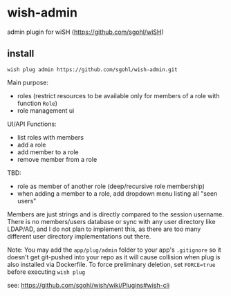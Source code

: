 # wish-admin

admin plugin for wiSH (https://github.com/sgohl/wiSH)

## install

```
wish plug admin https://github.com/sgohl/wish-admin.git
```

Main purpose:

- roles (restrict resources to be available only for members of a role with function `Role`)
- role management ui

UI/API Functions:

- list roles with members
- add a role
- add member to a role
- remove member from a role

TBD:

- role as member of another role (deep/recursive role membership)
- when adding a member to a role, add dropdown menu listing all "seen users" 

Members are just strings and is directly compared to the session username.
There is no members/users database or sync with any user directory like LDAP/AD, and I do not plan to implement this, as there are too many different user directory implementations out there.

Note: You may add the `app/plug/admin` folder to your app's `.gitignore` so it doesn't get git-pushed into your repo as it will cause collision when plug is also installed via Dockerfile.
To force preliminary deletion, set `FORCE=true` before executing `wish plug`

see: https://github.com/sgohl/wish/wiki/Plugins#wish-cli
